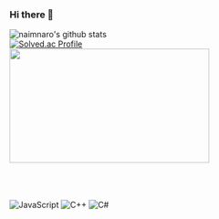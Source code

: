 ### Hi there 👋

![naimnaro's github stats](https://github-readme-stats.vercel.app/api?username=naimnaro&show_icons=true&theme=radical)
<br>
[![Solved.ac Profile](http://mazassumnida.wtf/api/v2/generate_badge?boj=xez8jf)](https://solved.ac/xez8jf/)
<br>
<img src="https://github-readme-stats.vercel.app/api?username=naimnaro&show_icons=true&theme=radical" width="350" height="200">


<br><br><br>
![JavaScript](https://img.shields.io/badge/JavaScript-F7DF1E?style=for-the-badge&logo=javascript&logoColor=black)
![C++](https://img.shields.io/badge/C++-00599C?style=for-the-badge&logo=c%2B%2B&logoColor=white)
![C#](https://img.shields.io/badge/C%23-512BD4?style=for-the-badge&logo=c-sharp&logoColor=white)



